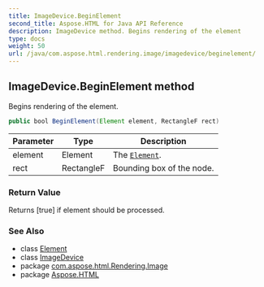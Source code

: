 ```yaml
---
title: ImageDevice.BeginElement
second_title: Aspose.HTML for Java API Reference
description: ImageDevice method. Begins rendering of the element
type: docs
weight: 50
url: /java/com.aspose.html.rendering.image/imagedevice/beginelement/
---
```

## ImageDevice.BeginElement method

Begins rendering of the element.

```java
public bool BeginElement(Element element, RectangleF rect)
```

| Parameter | Type | Description |
| --- | --- | --- |
| element | Element | The [`Element`](../../../com.aspose.html.dom/element/). |
| rect | RectangleF | Bounding box of the node. |

### Return Value

Returns [true] if element should be processed.

### See Also

* class [Element](../../../com.aspose.html.dom/element/)
* class [ImageDevice](../)
* package [com.aspose.html.Rendering.Image](../../imagedevice/)
* package [Aspose.HTML](../../../)
